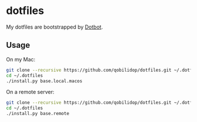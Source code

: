 # dotfiles

My dotfiles are bootstrapped by [Dotbot](https://github.com/anishathalye/dotbot).

## Usage

On my Mac:
```bash
git clone --recursive https://github.com/qobilidop/dotfiles.git ~/.dotfiles
cd ~/.dotfiles
./install.py base.local.macos
```

On a remote server:
```bash
git clone --recursive https://github.com/qobilidop/dotfiles.git ~/.dotfiles
cd ~/.dotfiles
./install.py base.remote
```
